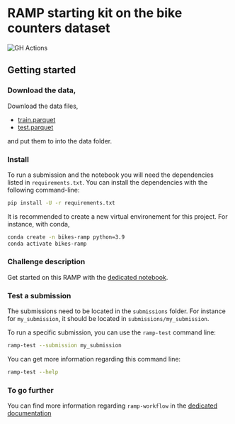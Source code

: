 # RAMP starting kit on the bike counters dataset

![GH Actions](https://github.com/github/docs/actions/workflows/main.yml/badge.svg)

## Getting started

### Download the data,

Download the data files,
 - [train.parquet](https://github.com/rth/bike_counters/releases/download/v0.1.0/train.parquet)
 - [test.parquet](https://github.com/rth/bike_counters/releases/download/v0.1.0/test.parquet)

and put them to into the data folder.

### Install

To run a submission and the notebook you will need the dependencies listed
in `requirements.txt`. You can install the dependencies with the
following command-line:

```bash
pip install -U -r requirements.txt
```

It is recommended to create a new virtual environement for this project. For instance, with conda,
```bash
conda create -n bikes-ramp python=3.9
conda activate bikes-ramp
```


### Challenge description

Get started on this RAMP with the
[dedicated notebook](bike_counters_starting_kit.ipynb).

### Test a submission

The submissions need to be located in the `submissions` folder. For instance
for `my_submission`, it should be located in `submissions/my_submission`.

To run a specific submission, you can use the `ramp-test` command line:

```bash
ramp-test --submission my_submission
```

You can get more information regarding this command line:

```bash
ramp-test --help
```

### To go further

You can find more information regarding `ramp-workflow` in the
[dedicated documentation](https://paris-saclay-cds.github.io/ramp-docs/ramp-workflow/stable/using_kits.html)
